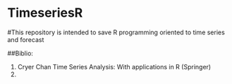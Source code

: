 TimeseriesR
===========

#This repository is intended to save R programming oriented to time series and forecast

##Biblio:

1. Cryer Chan Time Series Analysis: With applications in R (Springer)
2. 
